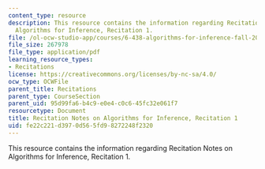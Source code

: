 ```yaml
---
content_type: resource
description: This resource contains the information regarding Recitation Notes on
  Algorithms for Inference, Recitation 1.
file: /ol-ocw-studio-app/courses/6-438-algorithms-for-inference-fall-2014/fe22c221d3970d565fd98272248f2320_MIT6_438F14_rec1.pdf
file_size: 267978
file_type: application/pdf
learning_resource_types:
- Recitations
license: https://creativecommons.org/licenses/by-nc-sa/4.0/
ocw_type: OCWFile
parent_title: Recitations
parent_type: CourseSection
parent_uid: 95d99fa6-b4c9-e0e4-c0c6-45fc32e061f7
resourcetype: Document
title: Recitation Notes on Algorithms for Inference, Recitation 1
uid: fe22c221-d397-0d56-5fd9-8272248f2320
---
```

This resource contains the information regarding Recitation Notes on Algorithms for Inference, Recitation 1.